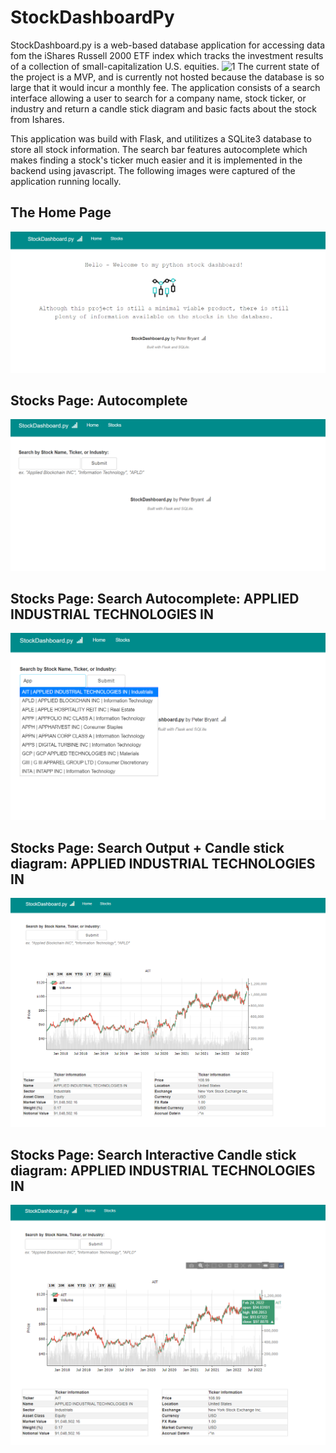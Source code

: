 # StockDashboardPy
StockDashboard.py is a web-based database application for accessing data fom the iShares Russell 2000 ETF index which tracks the investment results of a collection of small-capitalization U.S. equities. ![1](https://www.ishares.com/us/products/239710/ishares-russell-2000-etf#:~:text=The%20iShares%20Russell%202000%20ETF,of%20small%2Dcapitalization%20U.S.%20equities.) The current state of the project is a MVP, and is currently not hosted because the database is so large that it would incur a monthly fee. The application consists of a search interface allowing a user to search for a company name, stock ticker, or industry and return a candle stick diagram and basic facts about the stock from Ishares.

This application was build with Flask, and utilitizes a SQLite3 database to store all stock information. The search bar features autocomplete which makes finding a stock's ticker much easier and it is implemented in the backend using javascript. The following images were captured of the application running locally.

<h2>The Home Page</h2>

![alt text](demo_img/homePage.png?raw=true)

<h2>Stocks Page: Autocomplete</h2>

![alt text](demo_img/stocks1.png?raw=true)

<h2>Stocks Page: Search Autocomplete: APPLIED INDUSTRIAL TECHNOLOGIES IN</h2>

![alt text](demo_img/stocks2.png?raw=true)

<h2>Stocks Page: Search Output + Candle stick diagram: APPLIED INDUSTRIAL TECHNOLOGIES IN</h2>

![alt text](demo_img/stocks3.png?raw=true)

<h2>Stocks Page: Search Interactive Candle stick diagram: APPLIED INDUSTRIAL TECHNOLOGIES IN</h2>

![alt text](demo_img/stocks4.png?raw=true)

